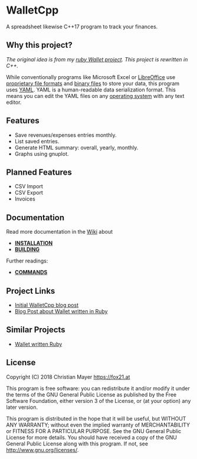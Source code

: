 # WalletCpp

A spreadsheet likewise C++17 program to track your finances.

## Why this project?

_The original idea is from my [ruby Wallet project](https://github.com/TheFox/wallet). This project is rewritten in C++._

While conventionally programs like Microsoft Excel or [LibreOffice](https://www.libreoffice.org/) use [proprietary file formats](https://en.wikipedia.org/wiki/Proprietary_format) and [binary files](https://en.wikipedia.org/wiki/Binary_file) to store your data, this program uses [YAML](https://en.wikipedia.org/wiki/YAML). YAML is a human-readable data serialization format. This means you can edit the YAML files on any [operating system](https://en.wikipedia.org/wiki/Operating_system) with any text editor.

## Features

- Save revenues/expenses entries monthly.
- List saved entries.
- Generate HTML summary: overall, yearly, monthly.
- Graphs using gnuplot.

## Planned Features

- CSV Import
- CSV Export
- Invoices

## Documentation

Read more documentation in the [Wiki](https://github.com/TheFox/wallet-cpp/wiki) about

- [**INSTALLATION**](https://github.com/TheFox/wallet-cpp/wiki/Install)
- [**BUILDING**](https://github.com/TheFox/wallet-cpp/wiki/Building)

Further readings:

- [**COMMANDS**](https://github.com/TheFox/wallet-cpp/wiki/Commands)

## Project Links

- [Initial WalletCpp blog post](https://blog.fox21.at/2018/11/02/cpp-smart-pointers.html)
- [Blog Post about Wallet written in Ruby](http://blog.fox21.at/2015/07/09/wallet.html)

## Similar Projects

- [Wallet written Ruby](https://github.com/TheFox/wallet)

## License

Copyright (C) 2018 Christian Mayer <https://fox21.at>

This program is free software: you can redistribute it and/or modify it under the terms of the GNU General Public License as published by the Free Software Foundation, either version 3 of the License, or (at your option) any later version.

This program is distributed in the hope that it will be useful, but WITHOUT ANY WARRANTY; without even the implied warranty of MERCHANTABILITY or FITNESS FOR A PARTICULAR PURPOSE. See the GNU General Public License for more details. You should have received a copy of the GNU General Public License along with this program. If not, see <http://www.gnu.org/licenses/>.
